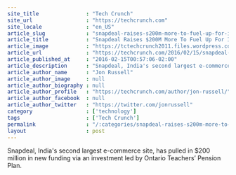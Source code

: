 ```yaml
---
site_title               : "Tech Crunch"
site_url                 : "https://techcrunch.com"
site_locale              : "en_US"
article_slug             : "snapdeal-raises-s200m-more-to-fuel-up-for-indias-ongoing-e-commerce-battle"
article_title            : "Snapdeal Raises $200M More To Fuel Up For India’s Ongoing E-Commerce Battle"
article_image            : "https://tctechcrunch2011.files.wordpress.com/2016/02/screenshot-2016-02-15-15-46-16.png?w=764&h=400&crop=1"
article_url              : "https://techcrunch.com/2016/02/15/snapdeal-raises-200m-more-to-fuel-up-for-indias-ongoing-e-commerce-battle/"
article_published_at     : "2016-02-15T00:57:06-02:00"
article_description      : "Snapdeal, India's second largest e-commerce site, has pulled in $200 million in new funding via an investment led by Ontario Teachers’ Pension Plan."
article_author_name      : "Jon Russell"
article_author_image     : null
article_author_biography : null
article_author_profile   : "https://techcrunch.com/author/jon-russell/"
article_author_facebook  : null
article_author_twitter   : "https://twitter.com/jonrussell"
category                 : ['technology']
tags                     : ['Tech Crunch']
permalink                : "/:categories/snapdeal-raises-s200m-more-to-fuel-up-for-indias-ongoing-e-commerce-battle/"
layout                   : post
---
```


Snapdeal, India's second largest e-commerce site, has pulled in $200 million in new funding via an investment led by Ontario Teachers’ Pension Plan.
